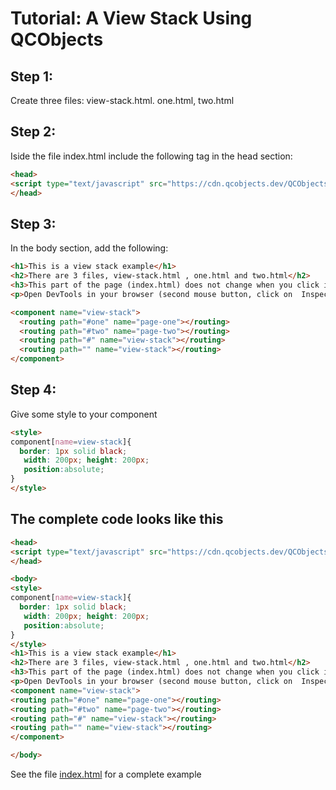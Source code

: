 # Tutorial: A View Stack Using QCObjects

## Step 1:

Create three files: view-stack.html. one.html, two.html

## Step 2:

Iside the file index.html include the following tag in the head section:

```html
<head>
<script type="text/javascript" src="https://cdn.qcobjects.dev/QCObjects.js"></script>
</head>
```

## Step 3:

In the body section, add the following:

```html
<h1>This is a view stack example</h1>
<h2>There are 3 files, view-stack.html , one.html and two.html</h2>
<h3>This part of the page (index.html) does not change when you click in a link</h3>
<p>Open DevTools in your browser (second mouse button, click on  Inspect Elements) and see what happens with the elements of this page when you click a link</p>

<component name="view-stack">
  <routing path="#one" name="page-one"></routing>
  <routing path="#two" name="page-two"></routing>
  <routing path="#" name="view-stack"></routing>
  <routing path="" name="view-stack"></routing>
</component>
```

## Step 4:

Give some style to your component

```html
<style>
component[name=view-stack]{
  border: 1px solid black;
   width: 200px; height: 200px;
   position:absolute;
}
</style>
```

## The complete code looks like this

```html
<head>
<script type="text/javascript" src="https://cdn.qcobjects.dev/QCObjects.js"></script>
</head>

<body>
<style>
component[name=view-stack]{
  border: 1px solid black;
   width: 200px; height: 200px;
   position:absolute;
}
</style>
<h1>This is a view stack example</h1>
<h2>There are 3 files, view-stack.html , one.html and two.html</h2>
<h3>This part of the page (index.html) does not change when you click in a link</h3>
<p>Open DevTools in your browser (second mouse button, click on  Inspect Elements) and see what happens with the elements of this page when you click a link</p>
<component name="view-stack">
<routing path="#one" name="page-one"></routing>
<routing path="#two" name="page-two"></routing>
<routing path="#" name="view-stack"></routing>
<routing path="" name="view-stack"></routing>
</component>

</body>
```

See the file [index.html](https://quickcorp.github.io/qcobjects-view-stack-tutorial/index.html) for a complete example
